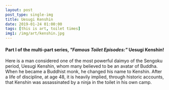 ```yaml
---
layout: post
post_type: single-img
title: Uesugi Kenshin
date: 2019-01-24 01:00:00
tags: [this is art, toilet times]
img1: /img/art/kenshin.jpg
---
```

#### Part I of the multi-part series, *"Famous Toilet Episodes:"* Uesugi Kenshin!

Here is a man considered one of the most powerful daimyo of the Sengoku period, Uesugi Kenshin, whom many believed to be an avatar of Buddha. When he became a Buddhist monk, he changed his name to Kenshin. After a life of discipline, at age 48, it is heavily implied, through historic accounts, that Kenshin was assassinated by a ninja in the toilet in his own camp.
